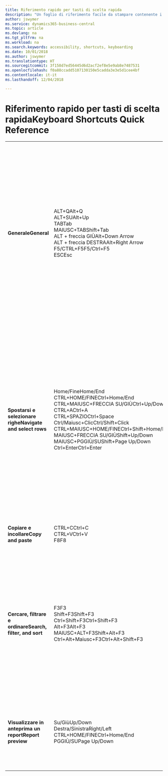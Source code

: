 ```yaml
---
title: Riferimento rapido per tasti di scelta rapida
description: "Un foglio di riferimento facile da stampare contenente i tasti di scelta rapida più utilizzati."
author: jswymer
ms.service: dynamics365-business-central
ms.topic: article
ms.devlang: na
ms.tgt_pltfrm: na
ms.workload: na
ms.search.keywords: accessibility, shortcuts, keyboarding
ms.date: 10/01/2018
ms.author: jswymer
ms.translationtype: HT
ms.sourcegitcommit: 3f158d7ed56445d6d2acf2ef8e5e9ab8e7487531
ms.openlocfilehash: f0a88ccadd5107130150e5cadda3e3e5d1cee4bf
ms.contentlocale: it-it
ms.lasthandoff: 12/04/2018

---
```


# <a name="keyboard-shortcuts-quick-reference"></a><span data-ttu-id="72b77-103">Riferimento rapido per tasti di scelta rapida</span><span class="sxs-lookup"><span data-stu-id="72b77-103">Keyboard Shortcuts Quick Reference</span></span>

||||  
|----------------|-----------|----------------|
|<span data-ttu-id="72b77-104">**Generale**</span><span class="sxs-lookup"><span data-stu-id="72b77-104">**General**</span></span>|<span data-ttu-id="72b77-105">ALT+Q</span><span class="sxs-lookup"><span data-stu-id="72b77-105">Alt+Q</span></span><br /><span data-ttu-id="72b77-106">ALT+SU</span><span class="sxs-lookup"><span data-stu-id="72b77-106">Alt+Up</span></span><br /><span data-ttu-id="72b77-107">TAB</span><span class="sxs-lookup"><span data-stu-id="72b77-107">Tab</span></span><br /><span data-ttu-id="72b77-108">MAIUSC+TAB</span><span class="sxs-lookup"><span data-stu-id="72b77-108">Shift+Tab</span></span><br /><span data-ttu-id="72b77-109">ALT + freccia GIÙ</span><span class="sxs-lookup"><span data-stu-id="72b77-109">Alt+Down Arrow</span></span><br /><span data-ttu-id="72b77-110">ALT + freccia DESTRA</span><span class="sxs-lookup"><span data-stu-id="72b77-110">Alt+Right Arrow</span></span><br /><span data-ttu-id="72b77-111">F5/CTRL+F5</span><span class="sxs-lookup"><span data-stu-id="72b77-111">F5/Ctrl+F5</span></span><br /><span data-ttu-id="72b77-112">ESC</span><span class="sxs-lookup"><span data-stu-id="72b77-112">Esc</span></span>|<span data-ttu-id="72b77-113">Aprire la funzionalità delle **informazioni**</span><span class="sxs-lookup"><span data-stu-id="72b77-113">Open **Tell me**</span></span><br /><span data-ttu-id="72b77-114">Aprire la descrizione comando o l'errore di convalida</span><span class="sxs-lookup"><span data-stu-id="72b77-114">Open tooltip or validation error</span></span><br /><span data-ttu-id="72b77-115">Spostare lo stato attivo sul controllo successivo</span><span class="sxs-lookup"><span data-stu-id="72b77-115">Move focus to the next control</span></span><br /><span data-ttu-id="72b77-116">Spostare lo stato attivo sul controllo precedente</span><span class="sxs-lookup"><span data-stu-id="72b77-116">Move focus to the previous control</span></span><br /><span data-ttu-id="72b77-117">Aprire un menu a discesa o lookup</span><span class="sxs-lookup"><span data-stu-id="72b77-117">Open a drop-down or look up</span></span><br /><span data-ttu-id="72b77-118">Visualizzare le transazioni per il valore calcolato</span><span class="sxs-lookup"><span data-stu-id="72b77-118">See the transactions for calculated value</span></span><br /><span data-ttu-id="72b77-119">Aggiornare/ricaricare la pagina</span><span class="sxs-lookup"><span data-stu-id="72b77-119">Refresh/reload page</span></span><br /><span data-ttu-id="72b77-120">Chiudere la pagina corrente o il menu a discesa.</span><span class="sxs-lookup"><span data-stu-id="72b77-120">Close the current page or drop-down.</span></span>|
|<span data-ttu-id="72b77-121">**Spostarsi e selezionare righe**</span><span class="sxs-lookup"><span data-stu-id="72b77-121">**Navigate and select rows**</span></span>| <span data-ttu-id="72b77-122">Home/Fine</span><span class="sxs-lookup"><span data-stu-id="72b77-122">Home/End</span></span><br /><span data-ttu-id="72b77-123">CTRL+HOME/FINE</span><span class="sxs-lookup"><span data-stu-id="72b77-123">Ctrl+Home/End</span></span> <br /><span data-ttu-id="72b77-124">CTRL+MAIUSC+FRECCIA SU/GIÙ</span><span class="sxs-lookup"><span data-stu-id="72b77-124">Ctrl+Up/Down</span></span><br /><span data-ttu-id="72b77-125">CTRL+A</span><span class="sxs-lookup"><span data-stu-id="72b77-125">Ctrl+A</span></span> <br /><span data-ttu-id="72b77-126">CTRL+SPAZIO</span><span class="sxs-lookup"><span data-stu-id="72b77-126">Ctrl+Space</span></span><br /><span data-ttu-id="72b77-127">Ctrl/Maiusc+Clic</span><span class="sxs-lookup"><span data-stu-id="72b77-127">Ctrl/Shift+Click</span></span><br /><span data-ttu-id="72b77-128">CTRL+MAIUSC+HOME/FINE</span><span class="sxs-lookup"><span data-stu-id="72b77-128">Ctrl+Shift+Home/End</span></span><br /><span data-ttu-id="72b77-129">MAIUSC+FRECCIA SU/GIÙ</span><span class="sxs-lookup"><span data-stu-id="72b77-129">Shift+Up/Down</span></span><br /><span data-ttu-id="72b77-130">MAIUSC+PGGIÙ/SU</span><span class="sxs-lookup"><span data-stu-id="72b77-130">Shift+Page Up/Down</span></span><br /><span data-ttu-id="72b77-131">Ctrl+Enter</span><span class="sxs-lookup"><span data-stu-id="72b77-131">Ctrl+Enter</span></span>| <span data-ttu-id="72b77-132">Passare al primo/ultimo campo</span><span class="sxs-lookup"><span data-stu-id="72b77-132">Go to first/last field</span></span><br /><span data-ttu-id="72b77-133">Passare alla prima/ultima riga</span><span class="sxs-lookup"><span data-stu-id="72b77-133">Go to first/last row</span></span><br /><span data-ttu-id="72b77-134">Spostarsi senza perdere la selezione</span><span class="sxs-lookup"><span data-stu-id="72b77-134">Navigate without losing selection</span></span><br /><span data-ttu-id="72b77-135">Selezionare tutto</span><span class="sxs-lookup"><span data-stu-id="72b77-135">Select all</span></span><br /><span data-ttu-id="72b77-136">Attivare/disattivare la selezione delle righe</span><span class="sxs-lookup"><span data-stu-id="72b77-136">Toggle row selection</span></span><br /> <span data-ttu-id="72b77-137">Aggiungere le righe alla selezione</span><span class="sxs-lookup"><span data-stu-id="72b77-137">Add the row/rows to the selection</span></span><br /><span data-ttu-id="72b77-138">Estendere la selezione fino alla prima/ultima riga</span><span class="sxs-lookup"><span data-stu-id="72b77-138">Extend selection to first/last row</span></span><br /><span data-ttu-id="72b77-139">Aggiungere la riga precedente/successiva alla selezione</span><span class="sxs-lookup"><span data-stu-id="72b77-139">Add row above/below to selection</span></span><br /><span data-ttu-id="72b77-140">Aggiungere tutte le righe visibili sopra/sotto la selezione</span><span class="sxs-lookup"><span data-stu-id="72b77-140">Add all visible rows above/below to selection</span></span><br /><span data-ttu-id="72b77-141">Spostare lo stato attivo fuori dall'elenco</span><span class="sxs-lookup"><span data-stu-id="72b77-141">Focus out of the list</span></span>|
|<span data-ttu-id="72b77-142">**Copiare e incollare**</span><span class="sxs-lookup"><span data-stu-id="72b77-142">**Copy and paste**</span></span>|<span data-ttu-id="72b77-143">CTRL+C</span><span class="sxs-lookup"><span data-stu-id="72b77-143">Ctrl+C</span></span><br /><span data-ttu-id="72b77-144">CTRL+V</span><span class="sxs-lookup"><span data-stu-id="72b77-144">Ctrl+V</span></span><br /><span data-ttu-id="72b77-145">F8</span><span class="sxs-lookup"><span data-stu-id="72b77-145">F8</span></span>|<span data-ttu-id="72b77-146">Copiare righe</span><span class="sxs-lookup"><span data-stu-id="72b77-146">Copy rows</span></span><br /><span data-ttu-id="72b77-147">Incolla righe</span><span class="sxs-lookup"><span data-stu-id="72b77-147">Paste rows</span></span><br /><span data-ttu-id="72b77-148">Copiare il campo soprastante nella riga corrente</span><span class="sxs-lookup"><span data-stu-id="72b77-148">Copy field above into current row</span></span>|
|<span data-ttu-id="72b77-149">**Cercare, filtrare e ordinare**</span><span class="sxs-lookup"><span data-stu-id="72b77-149">**Search, filter, and sort**</span></span>|<span data-ttu-id="72b77-150">F3</span><span class="sxs-lookup"><span data-stu-id="72b77-150">F3</span></span><br /><span data-ttu-id="72b77-151">Shift+F3</span><span class="sxs-lookup"><span data-stu-id="72b77-151">Shift+F3</span></span><br /><span data-ttu-id="72b77-152">Ctrl+Shift+F3</span><span class="sxs-lookup"><span data-stu-id="72b77-152">Ctrl+Shift+F3</span></span><br /><span data-ttu-id="72b77-153">Alt+F3</span><span class="sxs-lookup"><span data-stu-id="72b77-153">Alt+F3</span></span><br /><span data-ttu-id="72b77-154">MAIUSC+ALT+F3</span><span class="sxs-lookup"><span data-stu-id="72b77-154">Shift+Alt+F3</span></span><br /><span data-ttu-id="72b77-155">Ctrl+Alt+Maiusc+F3</span><span class="sxs-lookup"><span data-stu-id="72b77-155">Ctrl+Alt+Shift+F3</span></span>|<span data-ttu-id="72b77-156">Attivare/disattivare la ricerca</span><span class="sxs-lookup"><span data-stu-id="72b77-156">Toggle search</span></span><br /><span data-ttu-id="72b77-157">Attivare/disattivare il riquadro dei filtri; spostare lo stato attivo sui filtri del campo</span><span class="sxs-lookup"><span data-stu-id="72b77-157">Toggle filter pane; focus on field filters</span></span><br /><span data-ttu-id="72b77-158">Attivare/disattivare il riquadro dei filtri; spostare lo stato attivo sui filtri dei totali</span><span class="sxs-lookup"><span data-stu-id="72b77-158">Toggle filter pane; focus on totals filters</span></span><br /><span data-ttu-id="72b77-159">Filtrare il valore della cella selezionata</span><span class="sxs-lookup"><span data-stu-id="72b77-159">Filter on selected cell value</span></span><br /><span data-ttu-id="72b77-160">Aggiungere un filtro sul campo selezionato</span><span class="sxs-lookup"><span data-stu-id="72b77-160">Add filter on selected field</span></span><br /><span data-ttu-id="72b77-161">Reimposta filtri</span><span class="sxs-lookup"><span data-stu-id="72b77-161">Reset filters</span></span>|
|<span data-ttu-id="72b77-162">**Visualizzare in anteprima un report**</span><span class="sxs-lookup"><span data-stu-id="72b77-162">**Report preview**</span></span>|<span data-ttu-id="72b77-163">Su/Giù</span><span class="sxs-lookup"><span data-stu-id="72b77-163">Up/Down</span></span><br /><span data-ttu-id="72b77-164">Destra/Sinistra</span><span class="sxs-lookup"><span data-stu-id="72b77-164">Right/Left</span></span><br /><span data-ttu-id="72b77-165">CTRL+HOME/FINE</span><span class="sxs-lookup"><span data-stu-id="72b77-165">Ctrl+Home/End</span></span><br /><span data-ttu-id="72b77-166">PGGIÙ/SU</span><span class="sxs-lookup"><span data-stu-id="72b77-166">Page Up/Down</span></span>|<span data-ttu-id="72b77-167">Scorrere la pagina verso il basso e verso l'alto</span><span class="sxs-lookup"><span data-stu-id="72b77-167">Scroll up and down the page</span></span><br /><span data-ttu-id="72b77-168">Scorrere a destra/sinistra</span><span class="sxs-lookup"><span data-stu-id="72b77-168">Scroll to the right/left</span></span> <br /><span data-ttu-id="72b77-169">Passare alla prima/ultima pagina</span><span class="sxs-lookup"><span data-stu-id="72b77-169">Go to the first/last page</span></span><br /><span data-ttu-id="72b77-170">Passare alla pagina precedente/successiva</span><span class="sxs-lookup"><span data-stu-id="72b77-170">Go to the previous/next page</span></span>|

